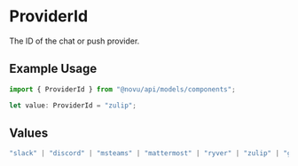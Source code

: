 # ProviderId

The ID of the chat or push provider.

## Example Usage

```typescript
import { ProviderId } from "@novu/api/models/components";

let value: ProviderId = "zulip";
```

## Values

```typescript
"slack" | "discord" | "msteams" | "mattermost" | "ryver" | "zulip" | "grafana-on-call" | "getstream" | "rocket-chat" | "whatsapp-business" | "fcm" | "apns" | "expo" | "one-signal" | "pushpad" | "push-webhook" | "pusher-beams"
```